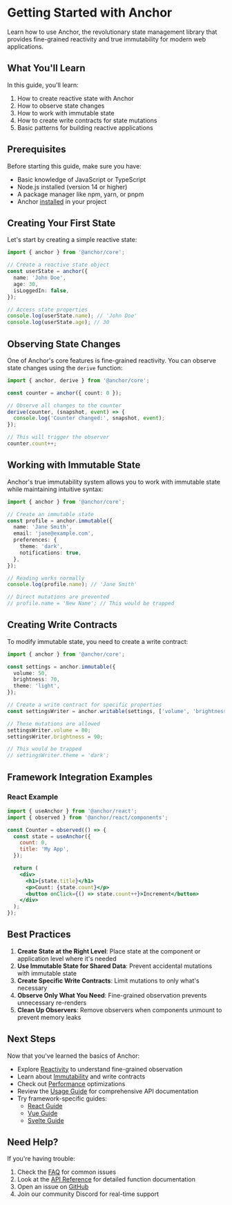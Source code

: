 # **Getting Started with Anchor**

Learn how to use Anchor, the revolutionary state management library that provides fine-grained reactivity and true immutability for modern web applications.

## **What You'll Learn**

In this guide, you'll learn:

1. How to create reactive state with Anchor
2. How to observe state changes
3. How to work with immutable state
4. How to create write contracts for state mutations
5. Basic patterns for building reactive applications

## **Prerequisites**

Before starting this guide, make sure you have:

- Basic knowledge of JavaScript or TypeScript
- Node.js installed (version 14 or higher)
- A package manager like npm, yarn, or pnpm
- Anchor [installed](/installation) in your project

## **Creating Your First State**

Let's start by creating a simple reactive state:

```typescript
import { anchor } from '@anchor/core';

// Create a reactive state object
const userState = anchor({
  name: 'John Doe',
  age: 30,
  isLoggedIn: false,
});

// Access state properties
console.log(userState.name); // 'John Doe'
console.log(userState.age); // 30
```

## **Observing State Changes**

One of Anchor's core features is fine-grained reactivity. You can observe state changes using the `derive` function:

```typescript
import { anchor, derive } from '@anchor/core';

const counter = anchor({ count: 0 });

// Observe all changes to the counter
derive(counter, (snapshot, event) => {
  console.log('Counter changed:', snapshot, event);
});

// This will trigger the observer
counter.count++;
```

## **Working with Immutable State**

Anchor's true immutability system allows you to work with immutable state while maintaining intuitive syntax:

```typescript
import { anchor } from '@anchor/core';

// Create an immutable state
const profile = anchor.immutable({
  name: 'Jane Smith',
  email: 'jane@example.com',
  preferences: {
    theme: 'dark',
    notifications: true,
  },
});

// Reading works normally
console.log(profile.name); // 'Jane Smith'

// Direct mutations are prevented
// profile.name = 'New Name'; // This would be trapped
```

## **Creating Write Contracts**

To modify immutable state, you need to create a write contract:

```typescript
import { anchor } from '@anchor/core';

const settings = anchor.immutable({
  volume: 50,
  brightness: 70,
  theme: 'light',
});

// Create a write contract for specific properties
const settingsWriter = anchor.writable(settings, ['volume', 'brightness']);

// These mutations are allowed
settingsWriter.volume = 80;
settingsWriter.brightness = 90;

// This would be trapped
// settingsWriter.theme = 'dark';
```

## **Framework Integration Examples**

### **React Example**

```jsx
import { useAnchor } from '@anchor/react';
import { observed } from '@anchor/react/components';

const Counter = observed(() => {
  const state = useAnchor({
    count: 0,
    title: 'My App',
  });

  return (
    <div>
      <h1>{state.title}</h1>
      <p>Count: {state.count}</p>
      <button onClick={() => state.count++}>Increment</button>
    </div>
  );
});
```

## **Best Practices**

1. **Create State at the Right Level**: Place state at the component or application level where it's needed
2. **Use Immutable State for Shared Data**: Prevent accidental mutations with immutable state
3. **Create Specific Write Contracts**: Limit mutations to only what's necessary
4. **Observe Only What You Need**: Fine-grained observation prevents unnecessary re-renders
5. **Clean Up Observers**: Remove observers when components unmount to prevent memory leaks

## **Next Steps**

Now that you've learned the basics of Anchor:

- Explore [Reactivity](/reactivity) to understand fine-grained observation
- Learn about [Immutability](/immutability) and write contracts
- Check out [Performance](/performance) optimizations
- Review the [Usage Guide](/usage) for comprehensive API documentation
- Try framework-specific guides:
  - [React Guide](/react/getting-started)
  - [Vue Guide](/vue/getting-started)
  - [Svelte Guide](/svelte/getting-started)

## **Need Help?**

If you're having trouble:

1. Check the [FAQ](/faq) for common issues
2. Look at the [API Reference](/usage) for detailed function documentation
3. Open an issue on [GitHub](https://github.com/beerush-id/anchor/issues)
4. Join our community Discord for real-time support
